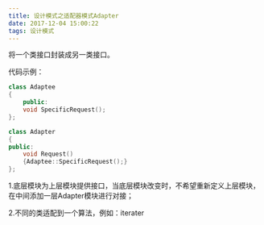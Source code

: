 ```yaml
---
title: 设计模式之适配器模式Adapter
date: 2017-12-04 15:00:22
tags: 设计模式
---
```

将一个类接口封装成另一类接口。

<!--more-->

代码示例：
```C++
class Adaptee
{
	public:
	void SpecificRequest();
};

class Adapter
{
public:
    void Request()
	{Adaptee::SpecificRequest();}
};
```

1.底层模块为上层模块提供接口，当底层模块改变时，不希望重新定义上层模块，在中间添加一层Adapter模块进行对接；

2.不同的类适配到一个算法，例如：iterater
